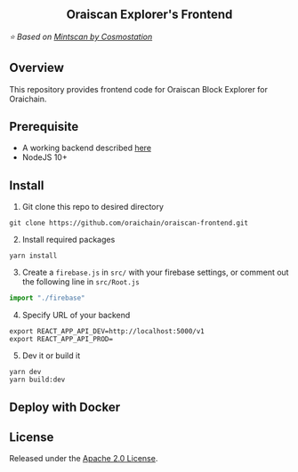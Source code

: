 
<h2 align="center">    
  Oraiscan Explorer's Frontend     
</h2>

*:star: Based on [Mintscan by Cosmostation](https://github.com/cosmostation/mintscan-binance-dex-frontend)*

## Overview 
This repository provides frontend code for Oraiscan Block Explorer for Oraichain.    

## Prerequisite    
- A working backend described [here](https://github.com/oraichain/oraiscan-backend)
- NodeJS 10+

## Install 
1. Git clone this repo to desired directory  
```shell    
git clone https://github.com/oraichain/oraiscan-frontend.git    
```    
2. Install required packages
```shell    
yarn install    
```
3. Create a `firebase.js` in `src/` with your firebase settings, or comment out the following line in `src/Root.js`
``` js
import "./firebase"
```
4. Specify URL of your backend
```shell
export REACT_APP_API_DEV=http://localhost:5000/v1
export REACT_APP_API_PROD=
```
5. Dev it or build it
```shell    
yarn dev  
yarn build:dev  
```    

## Deploy with Docker

## License    
Released under the [Apache 2.0 License](https://github.com/oraichain/oraiscan-frontend/LICENSE).
